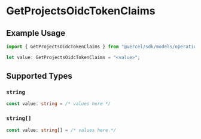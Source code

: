 # GetProjectsOidcTokenClaims

## Example Usage

```typescript
import { GetProjectsOidcTokenClaims } from "@vercel/sdk/models/operations";

let value: GetProjectsOidcTokenClaims = "<value>";
```

## Supported Types

### `string`

```typescript
const value: string = /* values here */
```

### `string[]`

```typescript
const value: string[] = /* values here */
```

